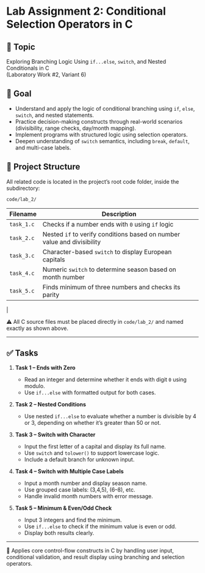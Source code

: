 # Lab Assignment 2: Conditional Selection Operators in C

## 🎯 Topic

Exploring Branching Logic Using `if...else`, `switch`, and Nested Conditionals in C  
(Laboratory Work #2, Variant 6)

## 📌 Goal

- Understand and apply the logic of conditional branching using `if`, `else`, `switch`, and nested statements.
- Practice decision-making constructs through real-world scenarios (divisibility, range checks, day/month mapping).
- Implement programs with structured logic using selection operators.
- Deepen understanding of `switch` semantics, including `break`, `default`, and multi-case labels.

## 📂 Project Structure

All related code is located in the project’s root code folder, inside the subdirectory:

```
code/lab_2/
```

<table>
  <thead>
    <tr>
      <th>Filename</th>
      <th>Description</th>
    </tr>
  </thead>
  <tbody>
    <tr>
      <td><code>task_1.c</code></td>
      <td>Checks if a number ends with <code>0</code> using <code>if</code> logic</td>
    </tr>
    <tr>
      <td><code>task_2.c</code></td>
      <td>Nested <code>if</code> to verify conditions based on number value and divisibility</td>
    </tr>
    <tr>
      <td><code>task_3.c</code></td>
      <td>Character-based <code>switch</code> to display European capitals</td>
    </tr>
    <tr>
      <td><code>task_4.c</code></td>
      <td>Numeric <code>switch</code> to determine season based on month number</td>
    </tr>
    <tr>
      <td><code>task_5.c</code></td>
      <td>Finds minimum of three numbers and checks its parity</td>
    </tr>
  </tbody>
</table>                 |

⚠️ All C source files must be placed directly in `code/lab_2/` and named exactly as shown above.

---

## ✅ Tasks

1. **Task 1 – Ends with Zero**
   - Read an integer and determine whether it ends with digit `0` using modulo.
   - Use `if...else` with formatted output for both cases.

2. **Task 2 – Nested Conditions**
   - Use nested `if...else` to evaluate whether a number is divisible by 4 or 3, depending on whether it’s greater than 50 or not.

3. **Task 3 – Switch with Character**
   - Input the first letter of a capital and display its full name.
   - Use `switch` and `tolower()` to support lowercase logic.
   - Include a default branch for unknown input.

4. **Task 4 – Switch with Multiple Case Labels**
   - Input a month number and display season name.
   - Use grouped case labels: (3,4,5), (6–8), etc.
   - Handle invalid month numbers with error message.

5. **Task 5 – Minimum & Even/Odd Check**
   - Input 3 integers and find the minimum.
   - Use `if...else` to check if the minimum value is even or odd.
   - Display both results clearly.

---

📎 Applies core control-flow constructs in C by handling user input, conditional validation, and result display using branching and selection operators.

